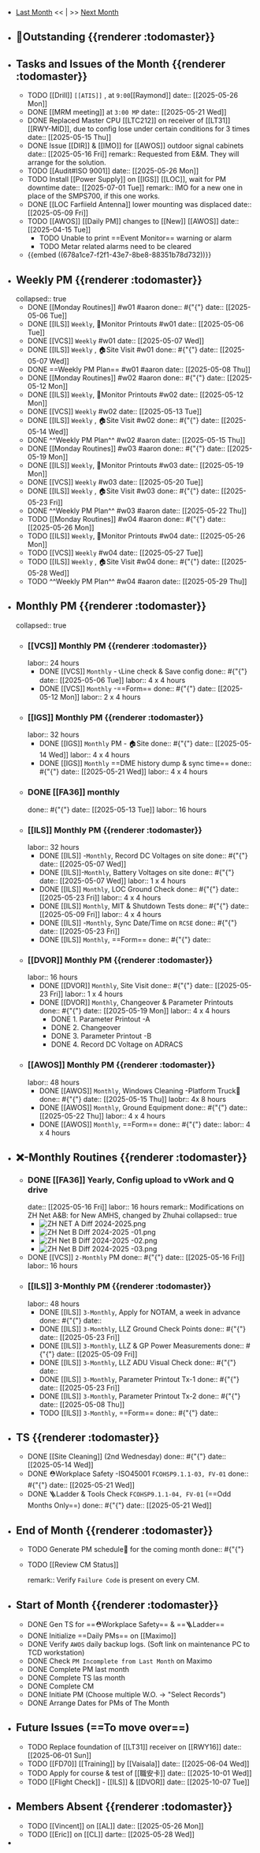 - [Last Month]([[Monthly/2025-04]]) << | >> [Next Month]([[Monthly/2025-06]])
- ## 📌Outstanding {{renderer :todomaster}}
- ## Tasks and Issues of the Month {{renderer :todomaster}}
	- TODO [[Drill]] `[[ATIS]]` , at `9:00`[[Raymond]]
	  date:: [[2025-05-26 Mon]]
	- DONE [[MRM meeting]] at `3:00 MP`
	  date:: [[2025-05-21 Wed]]
	- DONE Replaced Master CPU [[LTC212]] on receiver of [[LT31]] [[RWY-MID]], due to config lose under certain conditions for 3 times
	  date:: [[2025-05-15 Thu]]
	- DONE Issue [[DIR]] & [[IMO]] for [[AWOS]] outdoor signal cabinets
	  date:: [[2025-05-16 Fri]]
	  remark:: Requested from E&M. They will arrange for the solution.
	- TODO [[Audit#ISO 9001]]
	  date:: [[2025-05-26 Mon]]
	- TODO Install [[Power Supply]] on [[IGS]] [[LOC]], wait for PM downtime
	  date:: [[2025-07-01 Tue]]
	  remark:: IMO for a new one in place of the SMPS700, if this one works.
	- DONE [[LOC Farfiield Antenna]] lower mounting was displaced
	  date:: [[2025-05-09 Fri]]
	- TODO [[AWOS]] [[Daily PM]] changes to [[New]] [[AWOS]]
	  date:: [[2025-04-15 Tue]]
		- TODO Unable to print ==Event Monitor== warning or alarm
		- TODO Metar related alarms need to be cleared
	- {{embed ((678a1ce7-f2f1-43e7-8be8-88351b78d732))}}
- ## Weekly PM {{renderer :todomaster}}
  collapsed:: true
	- DONE [[Monday Routines]] #w01 #aaron 
	  done:: #{"{"}
	  date:: [[2025-05-06 Tue]]
	- DONE [[ILS]] `Weekly`, 📄Monitor Printouts #w01
	  date:: [[2025-05-06 Tue]]
	- DONE [[VCS]] `Weekly` #w01
	  date:: [[2025-05-07 Wed]]
	- DONE [[ILS]] `Weekly` ,  🏠️Site Visit #w01
	  done:: #{"{"}
	  date:: [[2025-05-07 Wed]]
	- DONE  ==Weekly PM Plan== #w01 #aaron 
	  date:: [[2025-05-08 Thu]]
	- DONE [[Monday Routines]] #w02 #aaron 
	  done:: #{"{"}
	  date:: [[2025-05-12 Mon]]
	- DONE  [[ILS]] `Weekly`, 📄Monitor Printouts  #w02
	  date:: [[2025-05-12 Mon]]
	- DONE  [[VCS]] `Weekly` #w02
	  date:: [[2025-05-13 Tue]]
	- DONE  [[ILS]] `Weekly` ,  🏠️Site Visit #w02
	  done:: #{"{"}
	  date:: [[2025-05-14 Wed]]
	- DONE  ^^Weekly PM Plan^^ #w02 #aaron 
	  date:: [[2025-05-15 Thu]]
	- DONE [[Monday Routines]] #w03 #aaron 
	  done:: #{"{"}
	  date:: [[2025-05-19 Mon]]
	- DONE [[ILS]] `Weekly`, 📄Monitor Printouts #w03 
	  date:: [[2025-05-19 Mon]]
	- DONE [[VCS]] `Weekly` #w03
	  date:: [[2025-05-20 Tue]]
	- DONE [[ILS]] `Weekly` ,  🏠️Site Visit #w03
	  done:: #{"{"}
	  date:: [[2025-05-23 Fri]]
	- DONE ^^Weekly PM Plan^^ #w03 #aaron 
	  date:: [[2025-05-22 Thu]]
	- TODO [[Monday Routines]] #w04 #aaron 
	  done:: #{"{"}
	  date:: [[2025-05-26 Mon]]
	- TODO [[ILS]] `Weekly`, 📄Monitor Printouts #w04
	  date:: [[2025-05-26 Mon]]
	- TODO [[VCS]] `Weekly` #w04
	  date:: [[2025-05-27 Tue]]
	- TODO [[ILS]] `Weekly` ,  🏠️Site Visit #w04
	  done:: #{"{"}
	  date:: [[2025-05-28 Wed]]
	- TODO ^^Weekly PM Plan^^ #w04 #aaron 
	  date:: [[2025-05-29 Thu]]
- ## Monthly PM {{renderer :todomaster}}
  collapsed:: true
	- ### [[VCS]] Monthly PM {{renderer :todomaster}}
	  labor:: 24 hours
		- DONE [[VCS]] `Monthly` - 📞Line check & Save config
		  done:: #{"{"}
		  date:: [[2025-05-06 Tue]]
		  labor::  4 x 4 hours
		- DONE [[VCS]] `Monthly` -==Form== 
		  done:: #{"{"}
		  date:: [[2025-05-12 Mon]]
		  labor::  2 x 4 hours
	- ### [[IGS]] Monthly PM {{renderer :todomaster}}
	  labor:: 32 hours
		- DONE [[IGS]] `Monthly` PM - 🏠️Site
		  done:: #{"{"}
		  date:: [[2025-05-14 Wed]]
		  labor:: 4 x 4 hours
		- DONE [[IGS]] `Monthly`  ==DME history dump & sync time== 
		  done:: #{"{"}
		  date:: [[2025-05-21 Wed]]
		  labor::  4 x 4 hours
	- ### DONE [[FA36]] monthly 
	  done:: #{"{"}
	  date:: [[2025-05-13 Tue]]
	  labor:: 16 hours
	- ### [[ILS]] Monthly PM {{renderer :todomaster}}
	  labor:: 32 hours
		- DONE [[ILS]] -`Monthly`, Record DC Voltages on site 
		  done:: #{"{"}
		  date:: [[2025-05-07 Wed]]
		- DONE [[ILS]]-`Monthly`, Battery Voltages on site 
		  done:: #{"{"}
		  date:: [[2025-05-07 Wed]]
		  labor:: 1 x 4 hours
		- DONE [[ILS]] `Monthly`, LOC Ground Check 
		  done:: #{"{"}
		  date:: [[2025-05-23 Fri]]
		  labor:: 4 x 4 hours
		- DONE [[ILS]] `Monthly`, MIT & Shutdown Tests 
		  done:: #{"{"}
		  date:: [[2025-05-09 Fri]]
		  labor:: 4 x 4 hours
		- DONE [[ILS]] -`Monthly`, Sync Date/Time on `RCSE` 
		  done:: #{"{"}
		  date:: [[2025-05-23 Fri]]
		- DONE [[ILS]] `Monthly`, ==Form== 
		  done:: #{"{"}
		  date::
	- ### [[DVOR]] Monthly PM {{renderer :todomaster}}
	  labor:: 16 hours
		- DONE [[DVOR]] `Monthly`, Site Visit
		  done:: #{"{"}
		  date:: [[2025-05-23 Fri]]
		  labor:: 1 x 4 hours
		- DONE [[DVOR]] `Monthly`, Changeover & Parameter Printouts
		  done:: #{"{"}
		  date:: [[2025-05-19 Mon]]
		  labor:: 4 x 4 hours
			- DONE 1. Parameter Printout -A
			- DONE 2. Changeover
			- DONE 3. Parameter Printout -B
			- DONE 4. Record DC Voltage on ADRACS
	- ### [[AWOS]] Monthly PM {{renderer :todomaster}}
	  labor:: 48 hours
		- DONE [[AWOS]] `Monthly`, Windows Cleaning -Platform Truck🚛
		  done:: #{"{"}
		  date:: [[2025-05-15 Thu]]
		  laobr:: 4x 8 hours
		- DONE [[AWOS]] `Monthly`, Ground Equipment
		  done:: #{"{"}
		  date:: [[2025-05-22 Thu]]
		  labor:: 4 x 4 hours
		- DONE [[AWOS]] `Monthly`, ==Form== 
		  done:: #{"{"}
		  date:: 
		  labor:: 4 x 4 hours
- ## ❌-Monthly Routines {{renderer :todomaster}}
	- ### DONE [[FA36]] Yearly,  Config upload to vWork and Q drive
	  date:: [[2025-05-16 Fri]]
	  labor:: 16 hours
	  remark:: Modifications on ZH Net A&B: for New AMHS, changed by Zhuhai
	  collapsed:: true
		- ![ZH NET A Diff 2024-2025.png](../assets/ZH_NET_A_Diff_2024-2025_1747366416567_0.png)
		- ![ZH Net B Diff 2024-2025 -01.png](../assets/ZH_Net_B_Diff_2024-2025_-01_1747366423845_0.png)
		- ![ZH Net B Diff 2024-2025 -02.png](../assets/ZH_Net_B_Diff_2024-2025_-02_1747366429381_0.png)
		- ![ZH Net B Diff 2024-2025 -03.png](../assets/ZH_Net_B_Diff_2024-2025_-03_1747366436294_0.png)
	- DONE [[VCS]] `2-Monthly` PM 
	  done:: #{"{"}
	  date:: [[2025-05-16 Fri]]
	  labor:: 16 hours
	- ### [[ILS]] 3-Monthly PM {{renderer :todomaster}}
	  labor:: 48 hours
		- DONE [[ILS]]  `3-Monthly`, Apply for NOTAM, a week in advance 
		  done:: #{"{"}
		  date::
		- DONE [[ILS]]  `3-Monthly`, LLZ Ground Check Points 
		  done:: #{"{"}
		  date:: [[2025-05-23 Fri]]
		- DONE [[ILS]]  `3-Monthly`, LLZ & GP Power Measurements 
		  done:: #{"{"}
		  date:: [[2025-05-09 Fri]]
		- DONE [[ILS]]  `3-Monthly`, LLZ ADU Visual Check
		  done:: #{"{"}
		  date::
		- DONE [[ILS]]  `3-Monthly`, Parameter Printout Tx-1
		  done:: #{"{"}
		  date:: [[2025-05-23 Fri]]
		- DONE [[ILS]]  `3-Monthly`, Parameter Printout Tx-2
		  done:: #{"{"}
		  date:: [[2025-05-08 Thu]]
		- TODO [[ILS]] `3-Monthly`, ==Form== 
		  done:: #{"{"}
		  date::
- ## TS {{renderer :todomaster}}
	- DONE [[Site Cleaning]] (2nd Wednesday) 
	  done:: #{"{"}
	  date:: [[2025-05-14 Wed]]
	- DONE ⛑️Workplace Safety -ISO45001 `FCOHSP9.1.1-03, FV-01`
	  done:: #{"{"}
	  date:: [[2025-05-21 Wed]]
	- DONE 🪜Ladder & Tools Check `FCOHSP9.1.1-04, FV-01` (==Odd Months Only==) 
	  done:: #{"{"}
	  date:: [[2025-05-21 Wed]]
- ## End of Month {{renderer :todomaster}}
	- TODO Generate PM schedule📅 for the coming month
	  done:: #{"{"}
	- TODO [[Review CM Status]]
	  
	  remark:: Verify `Failure Code` is present on every CM.
- ## Start of Month {{renderer :todomaster}}
	- DONE Gen TS for ==⛑️Workplace Safety== & ==🪜Ladder==
	- DONE Initialize ==Daily PMs== on [[Maximo]]
	- DONE Verify `AWOS` daily backup logs. (Soft link on maintenance PC to TCD workstation)
	- DONE Check `PM Incomplete from Last Month` on Maximo
	- DONE Complete PM last month
	- DONE Complete TS las month
	- DONE Complete CM
	- DONE Initiate PM (Choose multiple W.O. -> "Select Records")
	- DONE Arrange Dates for PMs of The Month
- ## Future Issues (==To move over==)
	- TODO Replace foundation of [[LT31]] receiver on [[RWY16]]
	  date:: [[2025-06-01 Sun]]
	- TODO [[FD70]] [[Training]] by [[Vaisala]]
	  date:: [[2025-06-04 Wed]]
	- TODO Apply for course & test of [[職安卡]]
	  date:: [[2025-10-01 Wed]]
	- TODO [[Flight Check]] - [[ILS]] & [[DVOR]]
	  date:: [[2025-10-07 Tue]]
- ## Members Absent {{renderer :todomaster}}
	- TODO [[Vincent]] on [[AL]]
	  date:: [[2025-05-26 Mon]]
	- TODO [[Eric]] on [[CL]]
	  darte:: [[2025-05-28 Wed]]
-